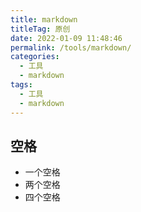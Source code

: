 ```yaml
---
title: markdown
titleTag: 原创
date: 2022-01-09 11:48:46
permalink: /tools/markdown/
categories:
  - 工具
  - markdown
tags:
  - 工具
  - markdown
---
```

## 空格
* 一个空格 &nbsp;
* 两个空格 &ensp;
* 四个空格 &emsp;